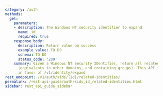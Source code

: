 ```yaml
---
category: /auth
methods:
  get:
    parameters:
    - description: The Windows NT security identifier to expand.
      name: id
      required: true
    response_body:
      description: Return value on success
      example_value: TO DO
      schema: TO DO
      status_code: '200'
    summary: Given a Windows NT Security IDentifier, return all related identities
      (equivalents in other domains, and containing groups). This API is deprecated
      in favor of /v1/identity/expand
rest_endpoint: /v1/auth/sids/{id}/related-identities/
permalink: /rest-api-guide/auth/sids_id_related-identities.html
sidebar: rest_api_guide_sidebar
---
```

